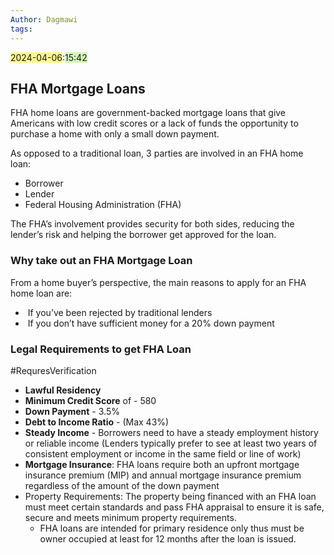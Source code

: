 ```yaml
---
Author: Dagmawi
tags:
---
```

<span style="background:#fff88f">2024-04-06</span>:<span style="background:#d3f8b6">15:42</span>

## FHA Mortgage Loans
FHA home loans are government-backed mortgage loans that give Americans with low credit scores or a lack of funds the opportunity to purchase a home with only a small down payment.

As opposed to a traditional loan, 3 parties are involved in an FHA home loan: 

- Borrower
- Lender
- Federal Housing Administration (FHA)

The FHA’s involvement provides security for both sides, reducing the lender’s risk and helping the borrower get approved for the loan.

### Why take out an FHA Mortgage Loan

From a home buyer’s perspective, the main reasons to apply for an FHA home loan are:
-  If you’ve been rejected by traditional lenders
-  If you don’t have sufficient money for a 20% down payment

### Legal Requirements to get FHA Loan
#RequresVerification

- **Lawful Residency** 
- **Minimum Credit Score** of - 580
- **Down Payment** - 3.5%
- **Debt to Income Ratio** - (Max 43%)
- **Steady Income** - Borrowers need to have a steady employment history or reliable income   (Lenders typically prefer to see at least two years of consistent employment or income in the same field or line of work)
- **Mortgage Insurance**: FHA loans require both an upfront mortgage insurance premium (MIP) and annual mortgage insurance premium regardless of the amount of the down payment
- Property Requirements: The property being financed with an FHA loan must meet certain standards and pass FHA appraisal to ensure it is safe, secure and meets minimum property requirements.
	- FHA loans are intended for primary residence only thus must be owner occupied at least for 12 months after the loan is issued.
